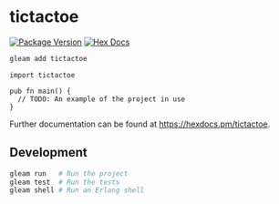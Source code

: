 # tictactoe

[![Package Version](https://img.shields.io/hexpm/v/tictactoe)](https://hex.pm/packages/tictactoe)
[![Hex Docs](https://img.shields.io/badge/hex-docs-ffaff3)](https://hexdocs.pm/tictactoe/)

```sh
gleam add tictactoe
```
```gleam
import tictactoe

pub fn main() {
  // TODO: An example of the project in use
}
```

Further documentation can be found at <https://hexdocs.pm/tictactoe>.

## Development

```sh
gleam run   # Run the project
gleam test  # Run the tests
gleam shell # Run an Erlang shell
```
